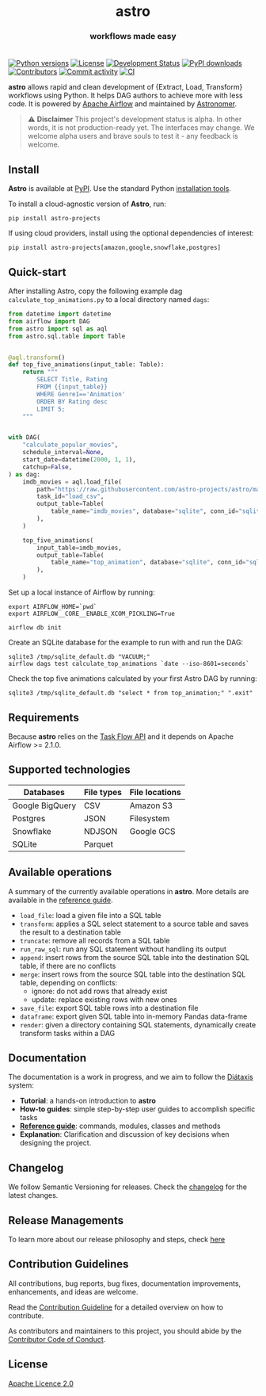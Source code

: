 <h1 align="center">
  astro
</h1>
  <h3 align="center">
  workflows made easy<br><br>
</h3>

[![Python versions](https://img.shields.io/pypi/pyversions/astro-projects.svg)](https://pypi.org/pypi/astro-projects)
[![License](https://img.shields.io/pypi/l/astro-projects.svg)](https://pypi.org/pypi/astro-projects)
[![Development Status](https://img.shields.io/pypi/status/astro-projects.svg)](https://pypi.org/pypi/astro-projects)
[![PyPI downloads](https://img.shields.io/pypi/dm/astro-projects.svg)](https://pypistats.org/packages/astro-projects)
[![Contributors](https://img.shields.io/github/contributors/astro-projects/astro)](https://github.com/astro-projects/astro)
[![Commit activity](https://img.shields.io/github/commit-activity/m/astro-projects/astro)](https://github.com/astro-projects/astro)
[![CI](https://github.com/astro-projects/astro/actions/workflows/ci.yaml/badge.svg)](https://github.com/astro-projects/astro)

**astro** allows rapid and clean development of {Extract, Load, Transform} workflows using Python.
It helps DAG authors to achieve more with less code. 
It is powered by [Apache Airflow](https://www.airflow.apache.org) and maintained by [Astronomer](https://astronomer.io).

> :warning: **Disclaimer** This project's development status is alpha. In other words, it is not production-ready yet.
The interfaces may change. We welcome alpha users and brave souls to test it - any feedback is welcome.

## Install

**Astro** is available at [PyPI](https://pypi.org/project/astro-projects/). Use the standard Python
[installation tools](https://packaging.python.org/en/latest/tutorials/installing-packages/).

To install a cloud-agnostic version of **Astro**, run:

```
pip install astro-projects
```

If using cloud providers, install using the optional dependencies of interest:

```commandline
pip install astro-projects[amazon,google,snowflake,postgres]
```

## Quick-start

After installing Astro, copy the following example dag `calculate_top_animations.py` to a local directory named `dags`:

```Python
from datetime import datetime
from airflow import DAG
from astro import sql as aql
from astro.sql.table import Table


@aql.transform()
def top_five_animations(input_table: Table):
    return """
        SELECT Title, Rating
        FROM {{input_table}}
        WHERE Genre1=='Animation'
        ORDER BY Rating desc
        LIMIT 5;
    """


with DAG(
    "calculate_popular_movies",
    schedule_interval=None,
    start_date=datetime(2000, 1, 1),
    catchup=False,
) as dag:
    imdb_movies = aql.load_file(
        path="https://raw.githubusercontent.com/astro-projects/astro/main/tests/data/imdb.csv",
        task_id="load_csv",
        output_table=Table(
            table_name="imdb_movies", database="sqlite", conn_id="sqlite_default"
        ),
    )

    top_five_animations(
        input_table=imdb_movies,
        output_table=Table(
            table_name="top_animation", database="sqlite", conn_id="sqlite_default"
        ),
    )
```

Set up a local instance of Airflow by running:

```
export AIRFLOW_HOME=`pwd`
export AIRFLOW__CORE__ENABLE_XCOM_PICKLING=True

airflow db init
```

Create an SQLite database for the example to run with and run the DAG:
```
sqlite3 /tmp/sqlite_default.db "VACUUM;"
airflow dags test calculate_top_animations `date --iso-8601=seconds`
```

Check the top five animations calculated by your first Astro DAG by running:
```commandline
sqlite3 /tmp/sqlite_default.db "select * from top_animation;" ".exit"
```

## Requirements

Because **astro** relies on the [Task Flow API](https://airflow.apache.org/docs/apache-airflow/stable/concepts/taskflow.html) and
it depends on Apache Airflow >= 2.1.0.

## Supported technologies

| Databases       | File types | File locations |
|-----------------|------------|----------------|
| Google BigQuery | CSV        | Amazon S3      |
| Postgres        | JSON       | Filesystem     |
| Snowflake       | NDJSON     | Google GCS     |
| SQLite          | Parquet    |                |


## Available operations

A summary of the currently available operations in **astro**. More details are available in the [reference guide](docs/OLD_README.md).
* `load_file`: load a given file into a SQL table
* `transform`: applies a SQL select statement to a source table and saves the result to a destination table
* `truncate`: remove all records from a SQL table
* `run_raw_sql`: run any SQL statement without handling its output
* `append`: insert rows from the source SQL table into the destination SQL table, if there are no conflicts
* `merge`: insert rows from the source SQL table into the destination SQL table, depending on conflicts:
  * ignore: do not add rows that already exist
  * update: replace existing rows with new ones
* `save_file`: export SQL table rows into a destination file
* `dataframe`: export given SQL table into in-memory Pandas data-frame
* `render`: given a directory containing SQL statements, dynamically create transform tasks within a DAG 

## Documentation

The documentation is a work in progress, and we aim to follow the [Diátaxis](https://diataxis.fr/) system:
* **Tutorial**: a hands-on introduction to **astro**
* **How-to guides**: simple step-by-step user guides to accomplish specific tasks
* **[Reference guide](docs/OLD_README.md)**: commands, modules, classes and methods
* **Explanation**: Clarification and discussion of key decisions when designing the project.

## Changelog

We follow Semantic Versioning for releases. Check the [changelog](docs/CHANGELOG.md) for the latest changes.

## Release Managements

To learn more about our release philosophy and steps, check [here](docs/RELEASE.md)

## Contribution Guidelines

All contributions, bug reports, bug fixes, documentation improvements, enhancements, and ideas are welcome.

Read the [Contribution Guideline](docs/CONTRIBUTING.md) for a detailed overview on how to contribute.

As contributors and maintainers to this project, you should abide by the [Contributor Code of Conduct](docs/CODE_OF_CONDUCT.md).

## License

[Apache Licence 2.0](LICENSE)
